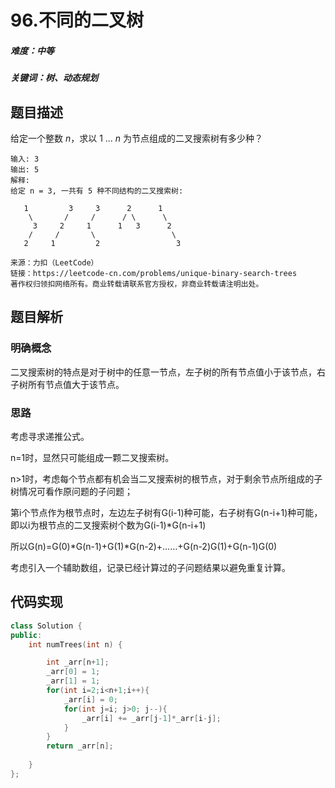 # 96.不同的二叉树

##### 难度：中等

##### 关键词：树、动态规划

## 题目描述

给定一个整数 *n*，求以 1 ... *n* 为节点组成的二叉搜索树有多少种？

```
输入: 3
输出: 5
解释:
给定 n = 3, 一共有 5 种不同结构的二叉搜索树:

   1         3     3      2      1
    \       /     /      / \      \
     3     2     1      1   3      2
    /     /       \                 \
   2     1         2                 3

来源：力扣（LeetCode）
链接：https://leetcode-cn.com/problems/unique-binary-search-trees
著作权归领扣网络所有。商业转载请联系官方授权，非商业转载请注明出处。
```

## 题目解析

### 明确概念

二叉搜索树的特点是对于树中的任意一节点，左子树的所有节点值小于该节点，右子树所有节点值大于该节点。

### 思路

考虑寻求递推公式。

n=1时，显然只可能组成一颗二叉搜索树。

n>1时，考虑每个节点都有机会当二叉搜索树的根节点，对于剩余节点所组成的子树情况可看作原问题的子问题；

第i个节点作为根节点时，左边左子树有G(i-1)种可能，右子树有G(n-i+1)种可能，即以i为根节点的二叉搜索树个数为G(i-1)*G(n-i+1)

所以G(n)=G(0)*G(n-1)+G(1)*G(n-2)+……+G(n-2)G(1)+G(n-1)G(0)



考虑引入一个辅助数组，记录已经计算过的子问题结果以避免重复计算。

## 代码实现

```c++
class Solution {
public:
    int numTrees(int n) {

        int _arr[n+1];
        _arr[0] = 1;
        _arr[1] = 1;
        for(int i=2;i<n+1;i++){
            _arr[i] = 0;
            for(int j=i; j>0; j--){
                _arr[i] += _arr[j-1]*_arr[i-j];
            }
        }
        return _arr[n];
        
    }
};
```